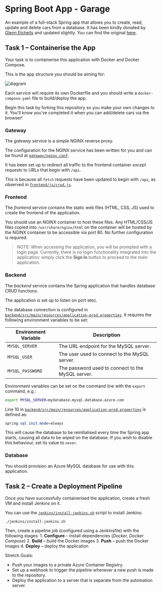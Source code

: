 # Spring Boot App - Garage

An example of a full-stack Spring app that allows you to create, read, update and delete cars from a database. It has been kindly donated by [Glenn Etchells](https://github.com/Etchells) and updated slightly. You can find the original [here](https://github.com/Etchells/NatWest-Project).

## Task 1 – Containerise the App

Your task is to containerise this application with Docker and Docker Compose.

This is the app structure you should be aiming for:

![diagram](images/diagram.png)

Each service will require its own Dockerfile and you should write a `docker-compose.yaml` file to build/deploy the app.

Begin this task by forking this repository so you make your own changes to it. You'll know you've completed it when you can add/delete cars via the browser!

### Gateway

The *gateway* service is a simple NGINX reverse proxy.

The configuration for the NGINX service has been written for you and can be found at [`gateway/nginx.conf`](gateway/nginx.conf).

It has been set up to redirect all traffic to the frontend container *except*  requests to URLs that begin with `/api`.

This is because all `fetch` requests have been updated to begin with `/api`, as observed in [`frontend/js/crud.js`](frontend/js/crud.js).

### Frontend

The *frontend* service contains the static web files (HTML, CSS, JS) used to create the frontend of the application.

You should use an NGINX container to host these files. Any HTML/CSS/JS files copied into `/usr/share/nginx/html` on the container will be hosted by the NGINX container to be accessible via port 80. No further configuration is required.

>NOTE: When accessing the application, you will be prompted with a login page. Currently, there is no login functionality integrated into the application: simply click the **Sign In** button to proceed to the main application.

### Backend

The *backend* service contains the Spring application that handles database CRUD functions.

The application is set up to listen on port `9002`.

The database connection is configured in [`backend/src/main/resources/application-prod.properties`](backend/src/main/resources/application-prod.properties). It requires the following environment variables to be set:

| Environment Variable | Description                                       |
| ---------------------| ------------------------------------------------- |
| `MYSQL_SERVER`       | The URL endpoint for the MySQL server.            |
| `MYSQL_USER`         | The user used to connect to the MySQL server.     |
| `MYSQL_PASSWORD`     | The password used to connect to the MySQL server. |

Environment variables can be set on the command line with the `export` command, e.g.:

```bash
export MYSQL_SERVER=mydatabase.mysql.database.azure.com
```

Line 10 in [`backend/src/main/resources/application-prod.properties`](backend/src/main/resources/application-prod.properties) is defined as:

```java
spring.sql.init.mode=always
```

This will cause the database to be reinitialised every time the Spring app starts, causing all data to be wiped on the database. If you wish to disable this behaviour, set its value to `never`.

### Database

You should provision an Azure MySQL database for use with this application.

## Task 2 – Create a Deployment Pipeline

Once you have successfully containerised the application, create a fresh VM and install Jenkins on it.

You can use the [`jenkins/install-jenkins.sh`](jenkins/install-jenkins.sh) script to install Jenkins:

```bash
./jenkins/install-jenkins.sh
```

Then, create a pipeline job (configured using a Jenkinsfile) with the following stages:
    1. **Configure** – install dependencies (*Docker, Docker Compose*)
    2. **Build** – build the Docker images
    3. **Push** – push the Docker images
    4. **Deploy** – deploy the application

Stretch Goals:
- Push your images to a private Azure Container Registry.
- Set up a webhook to trigger the pipeline whenever a new push is made to the repository.
- Deploy the application to a server that is separate from the automation server.